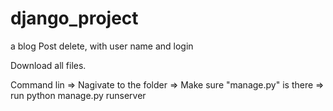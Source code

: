 # django_project
a blog Post delete, with user name and login 


Download all files.

Command lin => Nagivate to the folder => Make sure "manage.py" is there => run python manage.py runserver

